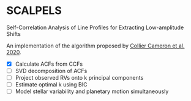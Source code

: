 # SCALPELS
Self-Correlation Analysis of Line Profiles for Extracting Low-amplitude Shifts

An implementation of the algorithm proposed by [Collier Cameron et al. 2020](https://arxiv.org/abs/2011.00018).

- [x] Calculate ACFs from CCFs
- [ ] SVD decomposition of ACFs
- [ ] Project observed RVs onto k principal components
- [ ] Estimate optimal k using BIC
- [ ] Model stellar variability and planetary motion simultaneously
